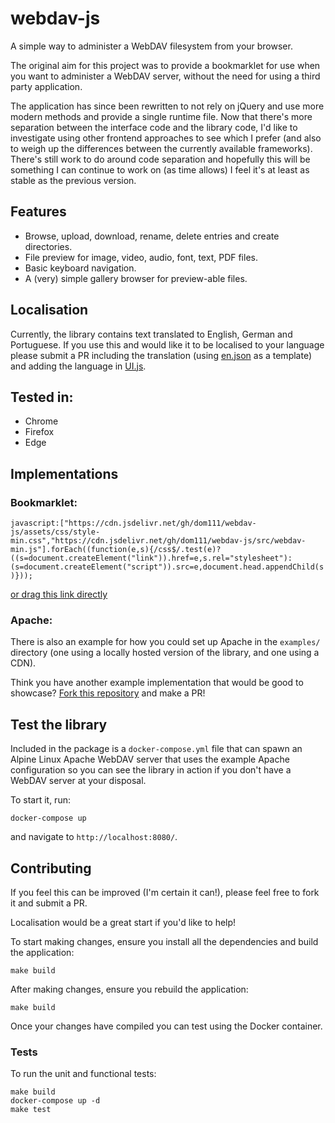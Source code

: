 # webdav-js

A simple way to administer a WebDAV filesystem from your browser.

The original aim for this project was to provide a bookmarklet for use when you want to administer a WebDAV server,
without the need for using a third party application.

The application has since been rewritten to not rely on jQuery and use more modern methods and provide a single runtime
file. Now that there's more separation between the interface code and the library code, I'd like to investigate using
other frontend approaches to see which I prefer (and also to weigh up the differences between the currently available
frameworks). There's still work to do around code separation and hopefully this will be something I can continue to work
on (as time allows) I feel it's at least as stable as the previous version.

## Features

- Browse, upload, download, rename, delete entries and create directories.
- File preview for image, video, audio, font, text, PDF files.
- Basic keyboard navigation.
- A (very) simple gallery browser for preview-able files.

## Localisation

Currently, the library contains text translated to English, German and Portuguese. If you use this and would like it to
be localised to your language please submit a PR including the translation (using [en.json](translations/en.json) as a template) and adding the
language in [UI.js](src/lib/UI/UI.js).

## Tested in:

- Chrome
- Firefox
- Edge

## Implementations

### Bookmarklet:

`javascript:["https://cdn.jsdelivr.net/gh/dom111/webdav-js/assets/css/style-min.css","https://cdn.jsdelivr.net/gh/dom111/webdav-js/src/webdav-min.js"].forEach((function(e,s){/css$/.test(e)?((s=document.createElement("link")).href=e,s.rel="stylesheet"):(s=document.createElement("script")).src=e,document.head.appendChild(s)}));`

[or drag this link directly](javascript:%5B%22https%3A//cdn.jsdelivr.net/gh/dom111/webdav-js/assets/css/style-min.css%22%2C%22https%3A//cdn.jsdelivr.net/gh/dom111/webdav-js/src/webdav-min.js%22%5D.forEach%28%28function%28e%2Cs%29%7B/css%24/.test%28e%29%3F%28%28s%3Ddocument.createElement%28%22link%22%29%29.href%3De%2Cs.rel%3D%22stylesheet%22%29%3A%28s%3Ddocument.createElement%28%22script%22%29%29.src%3De%2Cdocument.head.appendChild%28s%29%7D%29%29%3B)

### Apache:

There is also an example for how you could set up Apache in the `examples/` directory (one using a locally hosted
version of the library, and one using a CDN).

Think you have another example implementation that would be good to showcase?
[Fork this repository](https://github.com/dom111/webdav-js/fork) and make a PR!

## Test the library

Included in the package is a `docker-compose.yml` file that can spawn an Alpine Linux Apache WebDAV server that uses the
example Apache configuration so you can see the library in action if you don't have a WebDAV server at your disposal.

To start it, run:

    docker-compose up

and navigate to `http://localhost:8080/`.

## Contributing

If you feel this can be improved (I'm certain it can!), please feel free to fork it and submit a PR.

Localisation would be a great start if you'd like to help!

To start making changes, ensure you install all the dependencies and build the application:

    make build

After making changes, ensure you rebuild the application:

    make build

Once your changes have compiled you can test using the Docker container.

### Tests

To run the unit and functional tests:

    make build
    docker-compose up -d
    make test
